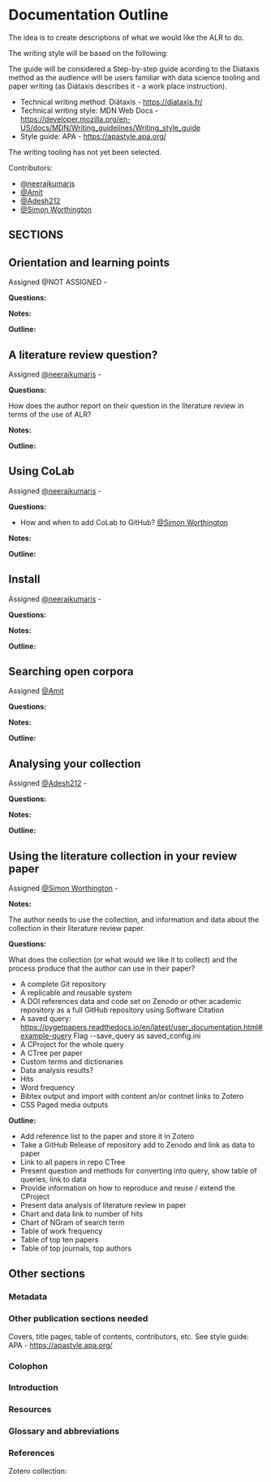 # Documentation Outline

The idea is to create descriptions of what we would like the ALR to do.

The writing style will be based on the following:

The guide will be considered a Step-by-step guide acording to the Diátaxis method as the audience will be users familiar with data science tooling and paper writing (as Diátaxis describes it - a work place instruction).

 - Technical writing method: Diátaxis - https://diataxis.fr/
 - Technical writing style: MDN Web Docs - https://developer.mozilla.org/en-US/docs/MDN/Writing_guidelines/Writing_style_guide
 - Style guide: APA - https://apastyle.apa.org/

The writing tooling has not yet been selected.

Contributors:

 - [@neerajkumaris](https://github.com/neerajkumaris)
 - [@Amit](https://github.com/ydv-amit-ydv)
 - [@Adesh212](https://github.com/Adesh212)
 - [@Simon Worthington](https://github.com/mrchristian)

## SECTIONS

## Orientation and learning points

Assigned @NOT ASSIGNED - 

**Questions:** 

**Notes:** 

**Outline:**

## A literature review question?

Assigned [@neerajkumaris](https://github.com/neerajkumaris) - 

**Questions:** 

How does the author report on their question in the literature review in terms of the use of ALR?

**Notes:** 

**Outline:**

## Using CoLab

Assigned [@neerajkumaris](https://github.com/neerajkumaris) - 

**Questions:** 

- How and when to add CoLab to GitHub? [@Simon Worthington](https://github.com/mrchristian)

**Notes:** 

**Outline:**

## Install

Assigned [@neerajkumaris](https://github.com/neerajkumaris) - 

**Questions:** 

**Notes:** 

**Outline:**

## Searching open corpora

Assigned [@Amit](https://github.com/ydv-amit-ydv) 

**Questions:** 

**Notes:** 

**Outline:**

## Analysing your collection

Assigned [@Adesh212](https://github.com/Adesh212) -

**Questions:** 

**Notes:** 

**Outline:**

## Using the literature collection in your review paper

Assigned [@Simon Worthington](https://github.com/mrchristian) -

**Notes:** 

The author needs to use the collection, and information and data about the collection in their literature review paper. 

**Questions:** 

What does the collection (or what would we like it to collect) and the process produce that the author can use in their paper?

 - A complete Git repository
 - A replicable and reusable system
 - A DOI references data and code set on Zenodo or other academic repository as a full GitHub repository using Software Citation
 - A saved query: https://pygetpapers.readthedocs.io/en/latest/user_documentation.html#example-query Flag --save_query as saved_config.ini
 - A CProject for the whole query
 - A CTree per paper
 - Custom terms and dictionaries
 - Data analysis results?
  - Hits
  - Word frequency
 - Bibtex output and import with content an/or contnet links to Zotero
 - CSS Paged media outputs

**Outline:**

 - Add reference list to the paper and store it in Zotero
 - Take a GitHub Release of repository add to Zenodo and link as data to paper
 - Link to all papers in repo CTree
 - Present question and methods for converting into query, show table of queries, link to data
 - Provide information on how to reproduce and reuse / extend the CProject
 - Present data analysis of literature review in paper
  - Chart and data link to number of hits
  - Chart of NGram of search term
  - Table of work frequency
  - Table of top ten papers
  - Table of top journals, top authors

## Other sections

### Metadata

### Other publication sections needed

Covers, title pages, table of contents, contributors, etc. See style guide: APA - https://apastyle.apa.org/

### Colophon

### Introduction

### Resources

### Glossary and abbreviations

### References

Zotero collection: 




